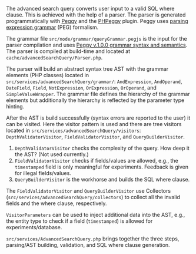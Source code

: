 The advanced search query converts user input to a valid SQL where clause. This is achieved with the help of a parser. The parser is generated programmatically with [Peggy](https://github.com/peggyjs/peggy) and the [PHPeggy](https://github.com/marcelbolten/phpeggy) plugin. Peggy uses [parsing expression grammar](http://en.wikipedia.org/wiki/Parsing_expression_grammar) (PEG) formalism.

The grammar file `src/node/grammar/queryGrammar.pegjs` is the input for the parser compilation and uses [Peggy v.1.0.0 grammar syntax and semantics](https://github.com/peggyjs/peggy/tree/v1.0.0#grammar-syntax-and-semantics). The parser is compiled at build-time and located at `cache/advancedSearchQuery/Parser.php`.

The parser will build an abstract syntax tree AST with the grammar elements (PHP classes) located in `src/services/advancedSearchQuery/grammar/`: `AndExpression`, `AndOperand`, `DateField`, `Field`, `NotExpression`, `OrExpression`, `OrOperand`, and `SimpleValueWrapper`. The grammar file defines the hierarchy of the grammar elements but additionally the hierarchy is reflected by the parameter type hinting.

After the AST is build successfully (syntax errors are reported to the user) it can be visited. Here the visitor pattern is used and there are tree visitors located in `src/services/advancedSearchQuery/visitors`: `DepthValidatorVisitor`, `FieldValidatorVisitor`, and `QueryBuilderVisitor`. 

1. `DepthValidatorVisitor` checks the complexity of the query. How deep it the AST? (Not used currently.)
2. `FieldValidatorVisitor` checks if fields/values are allowed, e.g., the `timestamped` field is only meaningful for experiments. Feedback is given for illegal fields/values.
3. `QueryBuilderVisitor` is the workhorse and builds the SQL where clause.

The `FieldValidatorVisitor` and `QueryBuilderVisitor` use Collectors (`src/services/advancedSearchQuery/collectors`) to collect all the invalid fields and the where clause, respectively.

`VisitorParameters` can be used to inject additional data into the AST, e.g., the entity type to check if a field (`timestamped`) is allowed for experiments/database.

`src/services/AdvancedSearchQuery.php` brings together the three steps, parsing/AST building, validation, and SQL where clause generation.
